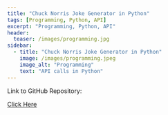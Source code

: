 ```yaml
---
title: "Chuck Norris Joke Generator in Python"
tags: [Programming, Python, API]
excerpt: "Programming, Python, API"
header:
  teaser: /images/programming.jpg
sidebar:
  - title: "Chuck Norris Joke Generator in Python"
    image: /images/programming.jpeg
    image_alt: "Programming"
    text: "API calls in Python"
---
```

Link to GitHub Repository:

[Click Here](https://github.com/davidsuffolk/Chuck-Norris-Joke-API-in-Python)
